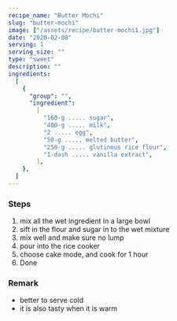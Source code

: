 ```yaml
---
recipe_name: "Butter Mochi"
slug: "butter-mochi"
image: ["/assets/recipe/butter-mochi1.jpg"]
date: "2020-02-08"
serving: 1
serving_size: ""
type: "sweet"
description: ""
ingredients:
  [
    {
      "group": "",
      "ingredient":
        [
          "160-g ..... sugar",
          "400-g ..... milk",
          "2 ..... egg",
          "50-g ..... melted butter",
          "250-g ..... glutinous rice flour",
          "1-dash ..... vanilla extract",
        ],
    },
  ]
---
```


### Steps

1. mix all the wet ingredient in a large bowl
2. sift in the flour and sugar in to the wet mixture
3. mix well and make sure no lump
4. pour into the rice cooker
5. choose cake mode, and cook for 1 hour
6. Done

### Remark

- better to serve cold
- it is also tasty when it is warm
